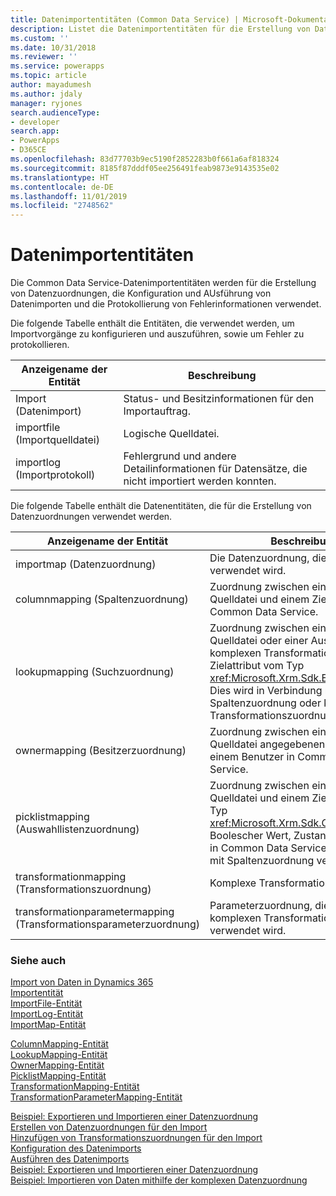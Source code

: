 ```yaml
---
title: Datenimportentitäten (Common Data Service) | Microsoft-Dokumentation
description: Listet die Datenimportentitäten für die Erstellung von Datenzuordnungen auf, die für Konfiguration und Ausführung von Datenimporten und die Protokollierung von Fehlerinformationen verwendet werden.
ms.custom: ''
ms.date: 10/31/2018
ms.reviewer: ''
ms.service: powerapps
ms.topic: article
author: mayadumesh
ms.author: jdaly
manager: ryjones
search.audienceType:
- developer
search.app:
- PowerApps
- D365CE
ms.openlocfilehash: 83d77703b9ec5190f2852283b0f661a6af818324
ms.sourcegitcommit: 8185f87dddf05ee256491feab9873e9143535e02
ms.translationtype: HT
ms.contentlocale: de-DE
ms.lasthandoff: 11/01/2019
ms.locfileid: "2748562"
---
```

# <a name="data-import-entities"></a>Datenimportentitäten

Die Common Data Service-Datenimportentitäten werden für die Erstellung von Datenzuordnungen, die Konfiguration und AUsführung von Datenimporten und die Protokollierung von Fehlerinformationen verwendet.  

 Die folgende Tabelle enthält die Entitäten, die verwendet werden, um Importvorgänge zu konfigurieren und auszuführen, sowie um Fehler zu protokollieren.  

|Anzeigename der Entität|Beschreibung|  
|----------------------------------|-----------------|  
|Import (Datenimport)|Status- und Besitzinformationen für den Importauftrag.|  
|importfile (Importquelldatei)|Logische Quelldatei.|  
|importlog (Importprotokoll)|Fehlergrund und andere Detailinformationen für Datensätze, die nicht importiert werden konnten.|  

 Die folgende Tabelle enthält die Datenentitäten, die für die Erstellung von Datenzuordnungen verwendet werden.  


|                    Anzeigename der Entität                     |                                                                                                                      Beschreibung                                                                                                                       |
|-------------------------------------------------------------------|--------------------------------------------------------------------------------------------------------------------------------------------------------------------------------------------------------------------------------------------------------|
|                       importmap (Datenzuordnung)                        |                                                                                                           Die Datenzuordnung, die für den Import verwendet wird.                                                                                                            |
|                  columnmapping (Spaltenzuordnung)                   |                                                           Zuordnung zwischen einer Spalte in der Quelldatei und einem Zielattribut in Common Data Service.                                                           |
|                  lookupmapping (Suchzuordnung)                   |       Zuordnung zwischen einer Spalte in der Quelldatei oder einer Ausgabe einer komplexen Transformation und einem Zielattribut vom Typ <xref:Microsoft.Xrm.Sdk.EntityReference>. Dies wird in Verbindung mit Spaltenzuordnung oder komplexer Transformationszuordnung verwendet.        |
|                   ownermapping (Besitzerzuordnung)                    |                                                             Zuordnung zwischen einem in der Quelldatei angegebenen Benutzer und einem Benutzer in Common Data Service.                                                             |
|                picklistmapping (Auswahllistenzuordnung)                 | Zuordnung zwischen einer Spalte in der Quelldatei und einem Zielattribut vom Typ <xref:Microsoft.Xrm.Sdk.OptionSetValue>, Boolescher Wert, Zustand oder Status in Common Data Service. In Verbindung mit Spaltenzuordnung verwendet. |
|          transformationmapping (Transformationszuordnung)           |                                                                                                            Komplexe Transformationszuordnung.                                                                                                             |
| transformationparametermapping (Transformationsparameterzuordnung) |                                                                                           Parameterzuordnung, die in der komplexen Transformationszuordnung verwendet wird.                                                                                            |

### <a name="see-also"></a>Siehe auch  
 [Import von Daten in Dynamics 365](import-data.md)   
 [Importentität](reference/entities/import.md)   
 [ImportFile-Entität](reference/entities/importfile.md)   
 [ImportLog-Entität](reference/entities/importlog.md)   
 [ImportMap-Entität](reference/entities/importmap.md)   
 <!-- jdaly These links will have content when we re-gen docs after bug 689487 is checked in. START -->
 [ColumnMapping-Entität](reference/entities/columnmapping.md)   
 [LookupMapping-Entität](reference/entities/lookupmapping.md)   
 [OwnerMapping-Entität](reference/entities/ownermapping.md)   
 [PicklistMapping-Entität](reference/entities/picklistmapping.md)   
 [TransformationMapping-Entität](reference/entities/transformationmapping.md)    
 [TransformationParameterMapping-Entität](reference/entities/transformationparametermapping.md)   
 <!-- jdaly These links will have content  when we re-gen docs after bug 689487 is checked in. END -->
 [Beispiel: Exportieren und Importieren einer Datenzuordnung](/dynamics365/customer-engagement/developer/sample-export-import-data-map)   
 [Erstellen von Datenzuordnungen für den Import](create-data-maps-for-import.md)<br />
 [Hinzufügen von Transformationszuordnungen für den Import](add-transformation-mappings-import.md)<br />
 [Konfiguration des Datenimports](configure-data-import.md)<br />
 [Ausführen des Datenimports](run-data-import.md)<br />
 [Beispiel: Exportieren und Importieren einer Datenzuordnung](/dynamics365/customer-engagement/developer/org-service/samples/export-import-data-map)<br />
 [Beispiel: Importieren von Daten mithilfe der komplexen Datenzuordnung](/dynamics365/customer-engagement/developer/org-service/samples/import-data-complex-data-map)<br />